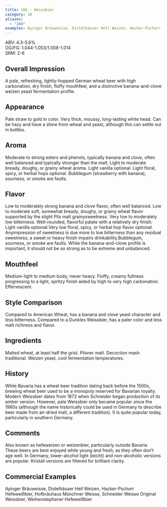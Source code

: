 ```yaml
---
title: 10A - Weissbier
category: 10
aliases: 
  - "10A"
examples: Ayinger Bräuweisse, Distelhäuser Hell Weizen, Hacker-Pschorr Hefeweißbier, Hofbräuhaus Münchner Weisse, Schneider Weisse Original Weissbier, Weihenstephaner Hefeweißbier
---
```


ABV: 4.3-5.6%  
OG/FG: 1.044-1.053/1.008-1.014  
SRM: 2-6  

## Overall Impression
A pale, refreshing, lightly-hopped German wheat beer with high carbonation, dry finish, fluffy mouthfeel, and a distinctive banana-and-clove weizen yeast fermentation profile.

## Appearance
Pale straw to gold in color. Very thick, moussy, long-lasting white head. Can be hazy and have a shine from wheat and yeast, although this can settle out in bottles.

## Aroma
Moderate to strong esters and phenols, typically banana and clove, often well balanced and typically stronger than the malt. Light to moderate bready, doughy, or grainy wheat aroma. Light vanilla optional. Light floral, spicy, or herbal hops optional. Bubblegum (strawberry with banana), sourness, or smoke are faults.

## Flavor
Low to moderately strong banana and clove flavor, often well balanced. Low to moderate soft, somewhat bready, doughy, or grainy wheat flavor supported by the slight Pils malt grainysweetness. Very low to moderately low bitterness. Well-rounded, flavorful palate with a relatively dry finish. Light vanilla optional.Very low floral, spicy, or herbal hop flavor optional. Anyimpression of sweetness is due more to low bitterness than any residual sweetness; a sweet or heavy finish impairs drinkability.Bubblegum, sourness, or smoke are faults. While the banana-and-clove profile is important, it should not be so strong as to be extreme and unbalanced.

## Mouthfeel
Medium-light to medium body; never heavy. Fluffy, creamy fullness progressing to a light, spritzy finish aided by high to very high carbonation. Effervescent.

## Style Comparison
Compared to American Wheat, has a banana and clove yeast character and less bitterness. Compared to a Dunkles Weissbier, has a paler color and less malt richness and flavor.

## Ingredients
Malted wheat, at least half the grist. Pilsner malt. Decoction mash traditional. Weizen yeast, cool fermentation temperatures.

## History
While Bavaria has a wheat beer tradition dating back before the 1500s, brewing wheat beer used to be a monopoly reserved for Bavarian royalty. Modern Weissbier dates from 1872 when Schneider began production of its amber version. However, pale Weissbier only became popular since the 1960s (although the name historically could be used in Germany to describe beer made from air-dried malt, a different tradition). It is quite popular today, particularly in southern Germany.

## Comments
Also known as hefeweizen or weizenbier, particularly outside Bavaria. These beers are best enjoyed while young and fresh, as they often don’t age well. In Germany, lower-alcohol light (leicht) and non-alcoholic versions are popular. Kristall versions are filtered for brilliant clarity.

## Commercial Examples
Ayinger Bräuweisse, Distelhäuser Hell Weizen, Hacker-Pschorr Hefeweißbier, Hofbräuhaus Münchner Weisse, Schneider Weisse Original Weissbier, Weihenstephaner Hefeweißbier